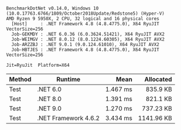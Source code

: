 ```

BenchmarkDotNet v0.14.0, Windows 10 (10.0.17763.6766/1809/October2018Update/Redstone5) (Hyper-V)
AMD Ryzen 9 5950X, 2 CPU, 32 logical and 16 physical cores
  [Host]     : .NET Framework 4.8 (4.8.4775.0), X64 RyuJIT VectorSize=256
  Job-GEKMDY : .NET 6.0.36 (6.0.3624.51421), X64 RyuJIT AVX2
  Job-WEIMGV : .NET 8.0.12 (8.0.1224.60305), X64 RyuJIT AVX2
  Job-ARZZBJ : .NET 9.0.1 (9.0.124.61010), X64 RyuJIT AVX2
  Job-HBTJES : .NET Framework 4.8 (4.8.4775.0), X64 RyuJIT VectorSize=256

Jit=RyuJit  Platform=X64  

```
| Method | Runtime              | Mean     | Allocated  |
|------- |--------------------- |---------:|-----------:|
| Test   | .NET 6.0             | 1.467 ms |   835.9 KB |
| Test   | .NET 8.0             | 1.391 ms |   821.1 KB |
| Test   | .NET 9.0             | 1.270 ms |  737.23 KB |
| Test   | .NET Framework 4.6.2 | 3.434 ms | 1141.96 KB |
